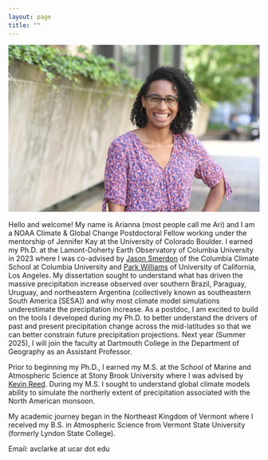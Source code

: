 ```yaml
---
layout: page
title: ""
---
```


![](/Ari_headshot_10072021_laughing.jpg)

Hello and welcome! My name is Arianna (most people call me Ari) and I am a NOAA Climate & Global Change Postdoctoral Fellow working under the mentorship of Jennifer Kay at the University of Colorado Boulder. I earned my Ph.D. at the Lamont-Doherty Earth Observatory of Columbia University in 2023 where I was co-advised by [Jason Smerdon](https://smerdon.ldeo.columbia.edu/people/jason-e-smerdon) of the Columbia Climate School at Columbia University and [Park Williams](https://www.aparkwilliams.com) of University of California, Los Angeles. My dissertation sought to understand what has driven the massive precipitation increase observed over southern Brazil, Paraguay, Uruguay, and northeastern Argentina (collectively known as southeastern South America [SESA]) and why most climate model simulations underestimate the precipitation increase. As a postdoc, I am excited to build on the tools I developed during my Ph.D. to better understand the drivers of past and present precipitation change across the mid-latitudes so that we can better constrain future precipitation projections. Next year (Summer 2025), I will join the faculty at Dartmouth College in the Department of Geography as an Assistant Professor. 

Prior to beginning my Ph.D., I earned my M.S. at the School of Marine and Atmospheric Science at Stony Brook University where I was advised by [Kevin Reed](https://you.stonybrook.edu/kareed/). During my M.S. I sought to understand global climate models ability to simulate the northerly extent of precipitation associated with the North American monsoon. 

My academic journey began in the Northeast Kingdom of Vermont where I received my B.S. in Atmospheric Science from Vermont State University (formerly Lyndon State College).

Email: avclarke at ucar dot edu
